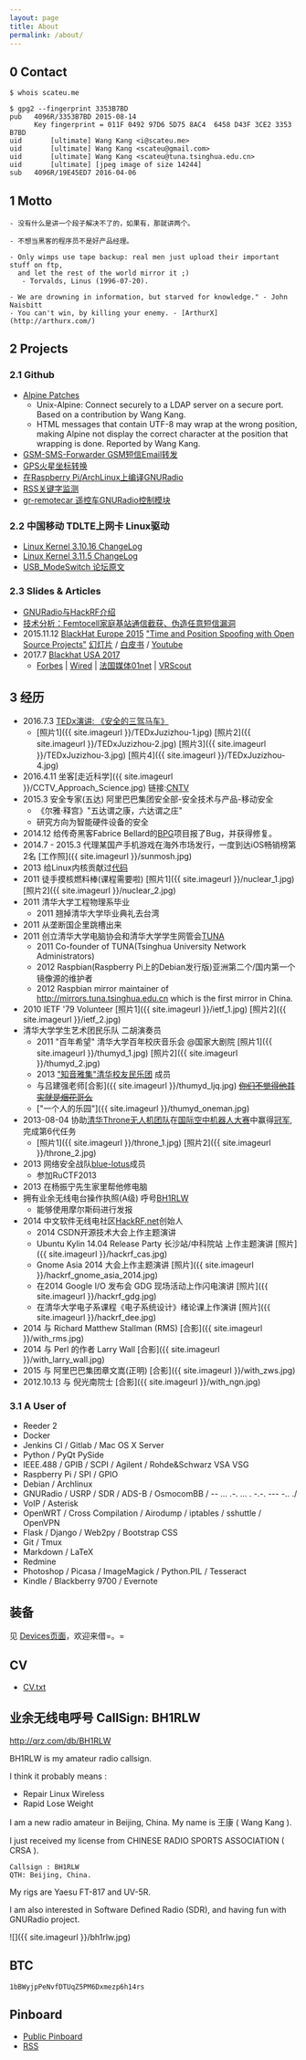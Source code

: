 ```yaml
---
layout: page
title: About
permalink: /about/
---
```


## 0 Contact

    $ whois scateu.me

    $ gpg2 --fingerprint 3353B7BD
    pub   4096R/3353B7BD 2015-08-14
          Key fingerprint = 011F 0492 97D6 5D75 8AC4  6458 D43F 3CE2 3353 B7BD
    uid       [ultimate] Wang Kang <i@scateu.me>
    uid       [ultimate] Wang Kang <scateu@gmail.com>
    uid       [ultimate] Wang Kang <scateu@tuna.tsinghua.edu.cn>
    uid       [ultimate] [jpeg image of size 14244]
    sub   4096R/19E45ED7 2016-04-06

## 1 Motto

    - 没有什么是讲一个段子解决不了的，如果有，那就讲两个。

    - 不想当黑客的程序员不是好产品经理。

    - Only wimps use tape backup: real men just upload their important stuff on ftp, 
      and let the rest of the world mirror it ;)
       - Torvalds, Linus (1996-07-20).
       
    - We are drowning in information, but starved for knowledge." - John Naisbitt
    - You can't win, by killing your enemy. - [ArthurX](http://arthurx.com/)

## 2 Projects

### 2.1 Github

 - [Alpine Patches](http://alpine.freeiz.com/alpine/release/index.html)
   - Unix-Alpine: Connect securely to a LDAP server on a secure port. Based on a contribution by Wang Kang. 
   - HTML messages that contain UTF-8 may wrap at the wrong position, making Alpine not display the correct character at the position that wrapping is done. Reported by Wang Kang. 
 - [GSM-SMS-Forwarder GSM短信Email转发](https://github.com/scateu/GSM-SMS-Forwarder)
 - [GPS火星坐标转换](https://github.com/scateu/PyWGS84ToGCJ02) 
 - [在Raspberry Pi/ArchLinux上编译GNURadio](https://github.com/scateu/GNURadioForRaspberryPiOnArchlinux)
 - [RSS关键字监测](https://github.com/scateu/newsmth-monitor)
 - [gr-remotecar 遥控车GNURadio控制模块](https://github.com/scateu/gr-remotecar)


### 2.2 中国移动 TDLTE上网卡 Linux驱动

  * [Linux Kernel 3.10.16 ChangeLog](https://www.kernel.org/pub/linux/kernel/v3.x/ChangeLog-3.10.16)
  * [Linux Kernel 3.11.5 ChangeLog](https://www.kernel.org/pub/linux/kernel/v3.x/ChangeLog-3.11.5)
  * [USB_ModeSwitch 论坛原文](http://www.draisberghof.de/usb_modeswitch/bb/viewtopic.php?f=3&t=1663)
  
### 2.3 Slides & Articles

 - [GNURadio与HackRF介绍](http://www.slideshare.net/WangKang1/2014hfdgnuradio-x-hackrf-scateu)
 - [技术分析：Femtocell家庭基站通信截获、伪造任意短信漏洞](http://www.freebuf.com/articles/wireless/70458.html)
 - 2015.11.12 [BlackHat Europe 2015](http://www.blackhat.com/eu-15/speakers/Wang-Kang.html) ["Time and Position Spoofing with Open Source Projects"](https://www.blackhat.com/eu-15/briefings.html#is-your-timespace-safe-time-and-position-spoofing-opensourcely) [幻灯片](https://www.blackhat.com/docs/eu-15/materials/eu-15-Kang-Is-Your-Timespace-Safe-Time-And-Position-Spoofing-Opensourcely.pdf) / [白皮书](https://www.blackhat.com/docs/eu-15/materials/eu-15-Kang-Is-Your-Timespace-Safe-Time-And-Position-Spoofing-Opensourcely-wp.pdf) / [Youtube](https://www.youtube.com/watch?v=XpivcmmoWQU)
 - 2017.7 [Blackhat USA 2017](https://www.blackhat.com/us-17/speakers/Wang-Kang.html)
   - [Forbes](https://www.forbes.com/sites/thomasbrewster/2017/07/11/alibaba-researchers-attack-facebook-vr-with-soundwaves/#63d5926b13a6) \| [Wired](https://www.wired.com/story/best-black-hat-defcon-talks/) \| [法国媒体01net](http://www.01net.com/actualites/ils-hackent-des-smartphones-et-des-gyropodes-avec-des-ultrasons-1225628.html) \| [VRScout](https://vrscout.com/news/hackers-ultrasonic-waves-disrupt-vr-headset/#)

## 3 经历

 * 2016.7.3 [TEDx演讲: 《安全的三驾马车》](http://v.youku.com/v_show/id_XMTY2MjU0NTIwNA==.html)
   - [照片1]({{ site.imageurl }}/TEDxJuzizhou-1.jpg) [照片2]({{ site.imageurl }}/TEDxJuzizhou-2.jpg) [照片3]({{ site.imageurl }}/TEDxJuzizhou-3.jpg) [照片4]({{ site.imageurl }}/TEDxJuzizhou-4.jpg)
 * 2016.4.11 坐客[走近科学]({{ site.imageurl }}/CCTV_Approach_Science.jpg) 链接:[CNTV](http://tv.cntv.cn/video/C10355/c2eafcd11fa5480e8d370adcc21a540f)
 * 2015.3 安全专家(五达)  阿里巴巴集团安全部-安全技术与产品-移动安全 
   - 《尔雅·释宫》"五达谓之康，六达谓之庄"
   - 研究方向为智能硬件设备的安全
 * 2014.12 给传奇黑客Fabrice Bellard的[BPG](http://bellard.org/bpg)项目报了Bug，并获得修复。
 * 2014.7 - 2015.3 代理某国产手机游戏在海外市场发行，一度到达iOS畅销榜第2名 [工作照]({{ site.imageurl }}/sunmosh.jpg)
 * 2013 给Linux内核贡献过[代码](https://www.kernel.org/pub/linux/kernel/v3.x/ChangeLog-3.10.16)
 * 2011 徒手摸核燃料棒(课程需要啦) [照片1]({{ site.imageurl }}/nuclear_1.jpg) [照片2]({{ site.imageurl }}/nuclear_2.jpg)
 * 2011 清华大学工程物理系毕业
   - 2011 翘掉清华大学毕业典礼去台湾 
 * 2011 从垄断国企里跳槽出来
 * 2011 创立清华大学电脑协会和清华大学学生网管会[TUNA](http://tuna.tsinghua.edu.cn)
   - 2011 Co-founder of TUNA(Tsinghua University Network Administrators)
   - 2012 Raspbian(Raspberry Pi上的Debian发行版)亚洲第二个/国内第一个镜像源的维护者
   - 2012 Raspbian mirror maintainer of <http://mirrors.tuna.tsinghua.edu.cn> which is the first mirror in China.
 * 2010 IETF '79 Volunteer [照片1]({{ site.imageurl }}/ietf_1.jpg)  [照片2]({{ site.imageurl }}/ietf_2.jpg)
 * 清华大学学生艺术团民乐队 二胡演奏员
   - 2011 "百年希望" 清华大学百年校庆音乐会 @国家大剧院 [照片1]({{ site.imageurl }}/thumyd_1.jpg)  [照片2]({{ site.imageurl }}/thumyd_2.jpg)
   - 2013 ["知音雅集"清华校友民乐团](http://imyd.org/) 成员
   - 与吕建强老师[合影]({{ site.imageurl }}/thumyd_ljq.jpg)    <del>[你们不觉得他其实就是烟花哥么](http://img1.cache.netease.com/catchpic/E/EB/EB995228D0109D5E85F587F641899A42.jpg)</del>
   - ["一个人的乐园"]({{ site.imageurl }}/thumyd_oneman.jpg)
 * 2013-08-04 协助[清华Throne无人机团队](http://media.au.tsinghua.edu.cn/uav/intro.jsp)在[国际空中机器人大赛](http://www.tsinghua.edu.cn/publish/news/4204/2013/20130805173103926305436/20130805173103926305436_.html)中赢得[冠军](http://www.tsinghua.edu.cn/publish/news/4204/2013/20130805173103926305436/20130805173103926305436_.html),完成第6代任务
   - [照片1]({{ site.imageurl }}/throne_1.jpg) [照片2]({{ site.imageurl }}/throne_2.jpg)
 * 2013 网络安全战队[blue-lotus](http://www.blue-lotus.net/about/)成员
   - 参加RuCTF2013 
 * 2013 在杨振宁先生家里帮他修电脑
 * 拥有业余无线电台操作执照(A级) 呼号[BH1RLW](http://qrz.com/db/BH1RLW)
   - 能够使用摩尔斯码进行发报 
 * 2014 中文软件无线电社区[HackRF.net](http://hackrf.net)创始人
   - 2014 CSDN开源技术大会上作主题演讲 
   - Ubuntu Kylin 14.04 Release Party 长沙站/中科院站 上作主题演讲  [照片]({{ site.imageurl }}/hackrf_cas.jpg)
   - Gnome Asia 2014 大会上作主题演讲 [照片]({{ site.imageurl }}/hackrf_gnome_asia_2014.jpg)
   - 在2014 Google I/O 发布会 GDG 现场活动上作闪电演讲 [照片]({{ site.imageurl }}/hackrf_gdg.jpg)
   - 在清华大学电子系课程《电子系统设计》绪论课上作演讲 [照片]({{ site.imageurl }}/hackrf_dee.jpg)
 * 2014 与 Richard Matthew Stallman (RMS) [合影]({{ site.imageurl }}/with_rms.jpg)
 * 2014 与 Perl 的作者 Larry Wall [合影]({{ site.imageurl }}/with_larry_wall.jpg)
 * 2015 与 阿里巴巴集团章文嵩(正明) [合影]({{ site.imageurl }}/with_zws.jpg)
 * 2012.10.13 与 倪光南院士 [合影]({{ site.imageurl }}/with_ngn.jpg)

### 3.1 A User of 

 * Reeder 2
 * Docker
 * Jenkins CI / Gitlab / Mac OS X Server
 * Python / PyQt PySide 
 * IEEE.488 / GPIB / SCPI / Agilent / Rohde&Schwarz VSA VSG
 * Raspberry Pi / SPI / GPIO
 * Debian / Archlinux
 * GNURadio / USRP / SDR / ADS-B / OsmocomBB / \-\- ... .-. ... .  -.-. \-\-\- -.. ./ 
 * VoIP / Asterisk
 * OpenWRT / Cross Compilation / Airodump / iptables / sshuttle / OpenVPN
 * Flask / Django / Web2py / Bootstrap CSS 
 * Git / Tmux 
 * Markdown / LaTeX
 * Redmine 
 * Photoshop / Picasa / ImageMagick / Python.PIL / Tesseract
 * Kindle / Blackberry 9700 / Evernote

## 装备

见 [Devices页面](../devices)，欢迎来借=。=

## CV

 - [CV.txt](https://gist.github.com/scateu/ddfa67766de8b7151f66c03f749dc87b)

## 业余无线电呼号 CallSign: BH1RLW

<http://qrz.com/db/BH1RLW>

BH1RLW is my amateur radio callsign.

I think it probably means :

  * Repair Linux Wireless
  * Rapid Lose Weight

I am a new radio amateur in Beijing, China. My name is 王康 ( Wang Kang ).

I just received my license from CHINESE RADIO SPORTS ASSOCIATION ( CRSA ).
    
    Callsign : BH1RLW
    QTH: Beijing, China.

My rigs are Yaesu FT-817 and UV-5R.

I am also interested in Software Defined Radio (SDR), and having fun with GNURadio project.

![]({{ site.imageurl }}/bh1rlw.jpg)


## BTC

```
1bBWyjpPeNvfDTUqZ5PM6Dxmezp6h14rs
```

## Pinboard

 - [Public Pinboard](https://pinboard.in/u:scateu/public)
 - [RSS](https://feeds.pinboard.in/rss/u:scateu/)
